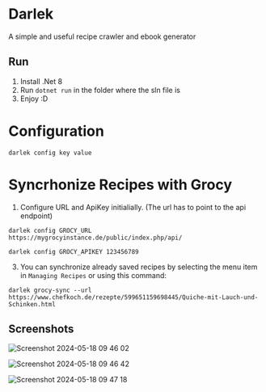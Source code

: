 
# Darlek

A simple and useful recipe crawler and ebook generator

## Run

1. Install .Net 8
2. Run `dotnet run` in the folder where the sln file is 
3. Enjoy :D

# Configuration
`darlek config key value`

# Syncrhonize Recipes with Grocy
1. Configure URL and ApiKey initialially. (The url has to point to the api endpoint)
   
  `darlek config GROCY_URL https://mygrocyinstance.de/public/index.php/api/`

  `darlek config GROCY_APIKEY 123456789`
  
3. You can synchronize already saved recipes by selecting the menu item in `Managing Recipes` or using this command:
   
`darlek grocy-sync --url https://www.chefkoch.de/rezepte/599651159698445/Quiche-mit-Lauch-und-Schinken.html`

## Screenshots

![Screenshot 2024-05-18 09 46 02](https://github.com/furesoft/Darlek/assets/4117602/fb15c255-9153-4311-9a61-292cc2481699)

![Screenshot 2024-05-18 09 46 42](https://github.com/furesoft/Darlek/assets/4117602/57752070-5842-4271-a2dc-809d403b1d53)

![Screenshot 2024-05-18 09 47 18](https://github.com/furesoft/Darlek/assets/4117602/8fb2ece2-cf5b-4d70-bbc0-c520373992f5)
